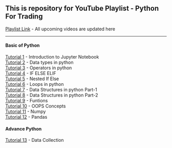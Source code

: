 ## This is repository for YouTube Playlist - Python For Trading

[Playlist Link](https://www.youtube.com/playlist?list=PLwKGIk9968e22wlEo2NEg7mRZRcNalDD3) - All upcoming videos are updated here

---
#### Basic of Python
[Tutorial 1](https://youtu.be/DFPbEg6YtNg) - Introduction to Jupyter Notebook  
[Tutorial 2](https://youtu.be/5r0neBXPzAA) - Data types in python  
[Tutorial 3](https://youtu.be/hJBqanVXO3k) - Operators in python  
[Tutorial 4](https://youtu.be/TxUs4JrbWm0) - IF ELSE ELIF  
[Tutorial 5](https://youtu.be/YgK_76ZTGes) - Nested If Else   
[Tutorial 6](https://youtu.be/z1i2nXQgeOM) - Loops in python  
[Tutorial 7](https://youtu.be/7qU5LEDyGXI) - Data Structures in python Part-1  
[Tutorial 8](https://youtu.be/eCAY0EFRoeU) - Data Structures in python Part-2  
[Tutorial 9](https://youtu.be/bFJaFEnO2Zk) - Funtions  
[Tutorial 10](https://youtu.be/fcrwdAOaweI) - OOPS Concepts  
[Tutorial 11](https://youtu.be/c5Xouk_Q6Fo) - Numpy  
[Tutorial 12](https://youtu.be/e9wg11lt6ns) - Pandas  

#### Advance Python
[Tutorial 13](https://youtu.be/BF1uO9YQW78) - Data Collection  
